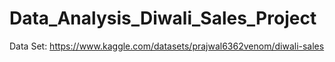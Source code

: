 # Data_Analysis_Diwali_Sales_Project

Data Set: https://www.kaggle.com/datasets/prajwal6362venom/diwali-sales

